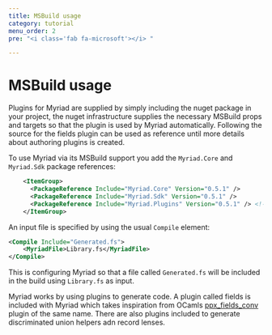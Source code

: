 ```yaml
---
title: MSBuild usage
category: tutorial
menu_order: 2
pre: "<i class='fab fa-microsoft'></i> "

---
```


# MSBuild usage

Plugins for Myriad are supplied by simply including the nuget package in your project, the nuget infrastructure supplies the necessary MSBuild props and targets so that the plugin is used by Myriad automatically. Following the source for the fields plugin can be used as reference until more details about authoring plugins is created.

To use Myriad via its MSBuild support you add the `Myriad.Core` and `Myriad.Sdk` package references:
```xml
    <ItemGroup>
      <PackageReference Include="Myriad.Core" Version="0.5.1" />
      <PackageReference Include="Myriad.Sdk" Version="0.5.1" />
      <PackageReference Include="Myriad.Plugins" Version="0.5.1" /> <!-- Built in set of plugins -->
    </ItemGroup>
```

An input file is specified by using the usual `Compile` element:
```xml
<Compile Include="Generated.fs">
    <MyriadFile>Library.fs</MyriadFile>
</Compile>
```

This is configuring Myriad so that a file called `Generated.fs` will be included in the build using `Library.fs` as input.  

Myriad works by using plugins to generate code.  A plugin called fields is included with Myriad which takes inspiration from OCamls [ppx_fields_conv](https://github.com/janestreet/ppx_fields_conv) plugin of the same name.  There are also plugins included to generate discriminated union helpers adn record lenses.
